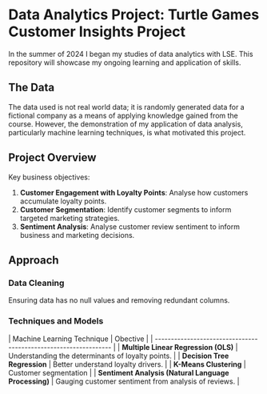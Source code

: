 # Data Analytics Project: Turtle Games Customer Insights Project
In the summer of 2024 I began my studies of data analytics with LSE. This repository will showcase my ongoing learning and application of skills. 

## The Data
The data used is not real world data; it is randomly generated data for a fictional company as a means of applying knowledge gained from the course. However, the demonstration of my application of data analysis, particularly machine learning techniques, is what motivated this project. 

## Project Overview
Key business objectives:
  1. **Customer Engagement with Loyalty Points**: Analyse how customers accumulate loyalty points.
  2. **Customer Segmentation**: Identify customer segments to inform targeted marketing strategies.
  3. **Sentiment Analysis**: Analyse customer review sentiment to inform business and marketing decisions.

## Approach
### Data Cleaning
Ensuring data has no null values and removing redundant columns.
### Techniques and Models

| Machine Learning Technique |            Obective             |
| ---------------------------------------------------------------- |
| **Multiple Linear Regression (OLS)** | Understanding the determinants of loyalty points. |
| **Decision Tree Regression** | Better understand loyalty drivers. |
| **K-Means Clustering** | Customer segmentation |
| **Sentiment Analysis (Natural Language Processing)** | Gauging customer sentiment from analysis of reviews. |
